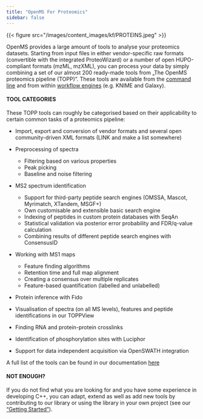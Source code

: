 ```yaml
---
title: "OpenMS For Proteomics"
sidebar: false
---
```


{{< figure src="/images/content_images/kf/PROTEINS.jpeg" >}}

OpenMS provides a large amount of tools to analyse your proteomics datasets.
Starting from input files in either vendor-specific raw formats (convertible with the integrated ProteoWizard) or a number of open HUPO-compliant formats (mzML, mzXML), you can process your data by simply combining a set of our almost 200 ready-made tools from „The OpenMS proteomics pipeline (TOPP)”. These tools are available from the [command line](https://openms.readthedocs.io/en/latest/getting-started/topp-tools.html#command-line-interface) and from within [workflow engines](https://openms.readthedocs.io/en/latest/run-workflows-with-openms-tools/getting-started/workflows.html) (e.g. KNIME and Galaxy).

#### TOOL CATEGORIES

These TOPP tools can roughly be categorised based on their applicability to certain common tasks of a proteomics pipeline:

- Import, export and conversion of vendor formats and several open community-driven XML formats (LINK and make a list somewhere)

- Preprocessing of spectra
    - Filtering based on various properties
    - Peak picking
    - Baseline and noise filtering

- MS2 spectrum identification
    - Support for third-party peptide search engines (OMSSA, Mascot, Myrimatch, XTandem, MSGF+)
    - Own customisable and extensible basic search engine
    - Indexing of peptides in custom protein databases with SeqAn
    - Statistical validation via posterior error probability and FDR/q-value calculation
    - Combining results of different peptide search engines with ConsensusID

- Working with MS1 maps
    - Feature finding algorithms
    - Retention time and full map alignment
    - Creating a consensus over multiple replicates
    - Feature-based quantification (labelled and unlabelled)

- Protein inference with Fido

- Visualisation of spectra (on all MS levels), features and peptide identifications in our TOPPView

- Finding RNA and protein-protein crosslinks

- Identification of phosphorylation sites with Luciphor

- Support for data independent acquisition via OpenSWATH integration

A full list of the tools can be found in our documentation [here](https://abibuilder.cs.uni-tuebingen.de/archive/openms/Documentation/release/latest/html/TOPP_documentation.html)

#### NOT ENOUGH?

If you do not find what you are looking for and you have some experience in developing C++, you can adapt, extend as well as add new tools by contributing to our library or using the library in your own project (see our [“Getting Started”](https://openms.readthedocs.io/en/latest/tutorials-and-quickstart-guides/guides/contributors-quickstart-guide.html)).